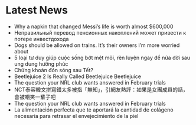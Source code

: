 # Latest News
-  Why a napkin that changed Messi’s life is worth almost $600,000
-  Неправильный перевод пенсионных накоплений может привести к потере инвестдохода
-  Dogs should be allowed on trains. It’s their owners I’m more worried about
-  5 loại tư duy giúp cuộc sống bớt mệt mỏi, rèn luyện ngay để nửa đời sau ung dung hưởng phúc
-  Chứng khoán đón sóng sau Tết?
-  Beetlejuice 2 Is Really Called Beetlejuice Beetlejuice
-  The question your NRL club wants answered in February trials
-  NCT泰容韓文拼寫錯太多被指「無知」，引網友熱評：如果是女團成員的話，會被嘲笑一輩子吧
-  The question your NRL club wants answered in February trials
-  La alimentación perfecta que te aportará la cantidad de colágeno necesaria para retrasar el envejecimiento de la piel
